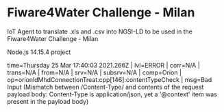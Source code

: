 # Fiware4Water Challenge - Milan
IoT Agent to translate .xls and .csv into NGSI-LD to be used in the Fiware4Water Challenge - Milan

Node.js 14.15.4 project


time=Thursday 25 Mar 17:40:03 2021.266Z | lvl=ERROR | corr=N/A | trans=N/A | from=N/A | srv=N/A | subsrv=N/A | comp=Orion | op=orionldMhdConnectionTreat.cpp[146]:contentTypeCheck 
| msg=Bad Input (Mismatch between /Content-Type/ and contents of the request payload body: Content-Type is application/json, yet a '@context' item was present in the payload body)

